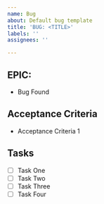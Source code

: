 ```yaml
---
name: Bug
about: Default bug template
title: 'BUG: <TITLE>'
labels: ''
assignees: ''

---
```


## EPIC: <epic>

* Bug Found

## Acceptance Criteria

* Acceptance Criteria 1

## Tasks

* [ ] Task One
* [ ] Task Two
* [ ] Task Three
* [ ] Task Four
